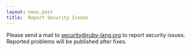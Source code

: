 ```yaml
---
layout: news_post
title:  Report Security Issues
---
```


Please send a mail to
[security@ruby-lang.org](mailto:security@ruby-lang.org) to report
security issues. Reported problems will be published after fixes.
